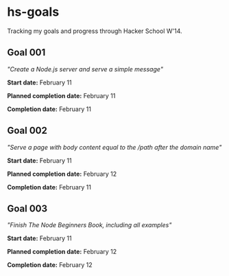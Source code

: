 hs-goals
========

Tracking my goals and progress through Hacker School W'14.

## Goal 001
*"Create a Node.js server and serve a simple message"*

**Start date:** February 11

**Planned completion date:** February 11

**Completion date:** February 11

## Goal 002
*"Serve a page with body content equal to the /path after the domain name"* 

**Start date:** February 11

**Planned completion date:** February 12

**Completion date:** February 11

## Goal 003
*"Finish The Node Beginners Book, including all examples"* 

**Start date:** February 11

**Planned completion date:** February 12

**Completion date:** February 12

